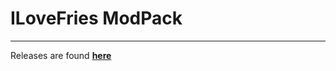 # ILoveFries ModPack

* * *

Releases are found **[here](https://github.com/pentagotherpes/ILoveFries-Mods-/releases)**

